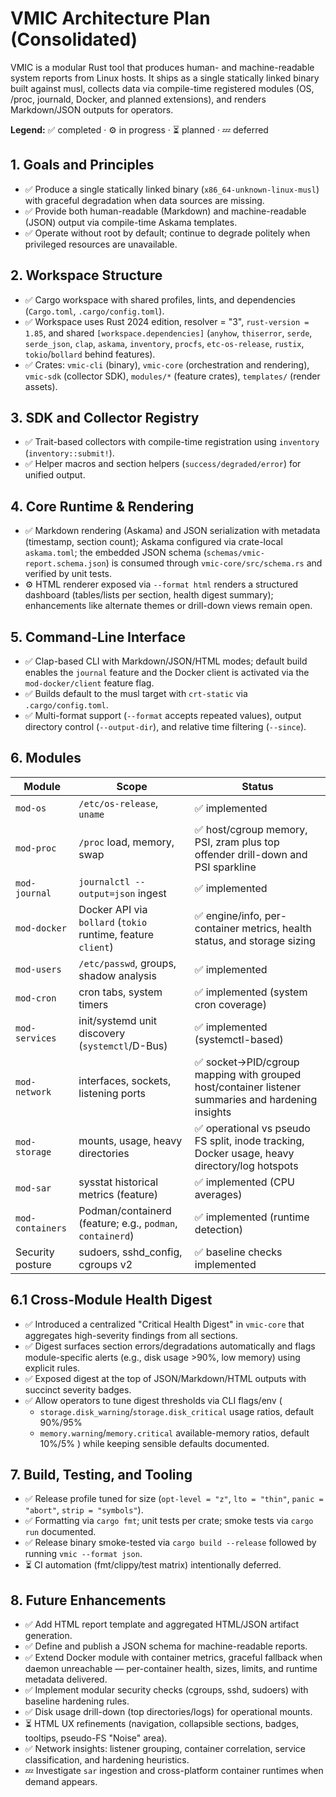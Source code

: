 # VMIC Architecture Plan (Consolidated)

VMIC is a modular Rust tool that produces human- and machine-readable system reports from Linux hosts. It ships as a single statically linked binary built against musl, collects data via compile-time registered modules (OS, /proc, journald, Docker, and planned extensions), and renders Markdown/JSON outputs for operators.

**Legend:** ✅ completed · ⚙️ in progress · ⏳ planned · 💤 deferred

## 1. Goals and Principles
- ✅ Produce a single statically linked binary (`x86_64-unknown-linux-musl`) with graceful degradation when data sources are missing.
- ✅ Provide both human-readable (Markdown) and machine-readable (JSON) output via compile-time Askama templates.
- ✅ Operate without root by default; continue to degrade politely when privileged resources are unavailable.

## 2. Workspace Structure
- ✅ Cargo workspace with shared profiles, lints, and dependencies (`Cargo.toml`, `.cargo/config.toml`).
- ✅ Workspace uses Rust 2024 edition, resolver = "3", `rust-version = 1.85`, and shared `[workspace.dependencies]` (`anyhow`, `thiserror`, `serde`, `serde_json`, `clap`, `askama`, `inventory`, `procfs`, `etc-os-release`, `rustix`, `tokio`/`bollard` behind features).
- ✅ Crates: `vmic-cli` (binary), `vmic-core` (orchestration and rendering), `vmic-sdk` (collector SDK), `modules/*` (feature crates), `templates/` (render assets).

## 3. SDK and Collector Registry
- ✅ Trait-based collectors with compile-time registration using `inventory` (`inventory::submit!`).
- ✅ Helper macros and section helpers (`success/degraded/error`) for unified output.

## 4. Core Runtime & Rendering
- ✅ Markdown rendering (Askama) and JSON serialization with metadata (timestamp, section count); Askama configured via crate-local `askama.toml`; the embedded JSON schema (`schemas/vmic-report.schema.json`) is consumed through `vmic-core/src/schema.rs` and verified by unit tests.
- ⚙️ HTML renderer exposed via `--format html` renders a structured dashboard (tables/lists per section, health digest summary); enhancements like alternate themes or drill-down views remain open.

## 5. Command-Line Interface
- ✅ Clap-based CLI with Markdown/JSON/HTML modes; default build enables the `journal` feature and the Docker client is activated via the `mod-docker/client` feature flag.
- ✅ Builds default to the musl target with `crt-static` via `.cargo/config.toml`.
- ✅ Multi-format support (`--format` accepts repeated values), output directory control (`--output-dir`), and relative time filtering (`--since`).

## 6. Modules
| Module | Scope | Status |
| --- | --- | --- |
| `mod-os` | `/etc/os-release`, `uname` | ✅ implemented |
| `mod-proc` | `/proc` load, memory, swap | ✅ host/cgroup memory, PSI, zram plus top offender drill-down and PSI sparkline |
| `mod-journal` | `journalctl --output=json` ingest | ✅ implemented |
| `mod-docker` | Docker API via `bollard` (`tokio` runtime, feature `client`) | ✅ engine/info, per-container metrics, health status, and storage sizing |
| `mod-users` | `/etc/passwd`, groups, shadow analysis | ✅ implemented |
| `mod-cron` | cron tabs, system timers | ✅ implemented (system cron coverage) |
| `mod-services` | init/systemd unit discovery (`systemctl`/D-Bus) | ✅ implemented (systemctl-based) |
| `mod-network` | interfaces, sockets, listening ports | ✅ socket→PID/cgroup mapping with grouped host/container listener summaries and hardening insights |
| `mod-storage` | mounts, usage, heavy directories | ✅ operational vs pseudo FS split, inode tracking, Docker usage, heavy directory/log hotspots |
| `mod-sar` | sysstat historical metrics (feature) | ✅ implemented (CPU averages) |
| `mod-containers` | Podman/containerd (feature; e.g., `podman`, `containerd`) | ✅ implemented (runtime detection) |
| Security posture | sudoers, sshd_config, cgroups v2 | ✅ baseline checks implemented |

## 6.1 Cross-Module Health Digest
- ✅ Introduced a centralized "Critical Health Digest" in `vmic-core` that aggregates high-severity findings from all sections.
- ✅ Digest surfaces section errors/degradations automatically and flags module-specific alerts (e.g., disk usage >90%, low memory) using explicit rules.
- ✅ Exposed digest at the top of JSON/Markdown/HTML outputs with succinct severity badges.
- ✅ Allow operators to tune digest thresholds via CLI flags/env (
  - `storage.disk_warning`/`storage.disk_critical` usage ratios, default 90%/95%
  - `memory.warning`/`memory.critical` available-memory ratios, default 10%/5%
  ) while keeping sensible defaults documented.

## 7. Build, Testing, and Tooling
- ✅ Release profile tuned for size (`opt-level = "z"`, `lto = "thin"`, `panic = "abort"`, `strip = "symbols"`).
- ✅ Formatting via `cargo fmt`; unit tests per crate; smoke tests via `cargo run` documented.
- ✅ Release binary smoke-tested via `cargo build --release` followed by running `vmic --format json`.
- ⏳ CI automation (fmt/clippy/test matrix) intentionally deferred.

## 8. Future Enhancements
- ✅ Add HTML report template and aggregated HTML/JSON artifact generation.
- ✅ Define and publish a JSON schema for machine-readable reports.
- ✅ Extend Docker module with container metrics, graceful fallback when daemon unreachable — per-container health, sizes, limits, and runtime metadata delivered.
- ✅ Implement modular security checks (cgroups, sshd, sudoers) with baseline hardening rules.
- ✅ Disk usage drill-down (top directories/logs) for operational mounts.
- ⏳ HTML UX refinements (navigation, collapsible sections, badges, tooltips, pseudo-FS "Noise" area).
- ✅ Network insights: listener grouping, container correlation, service classification, and hardening heuristics.
- 💤 Investigate `sar` ingestion and cross-platform container runtimes when demand appears.

